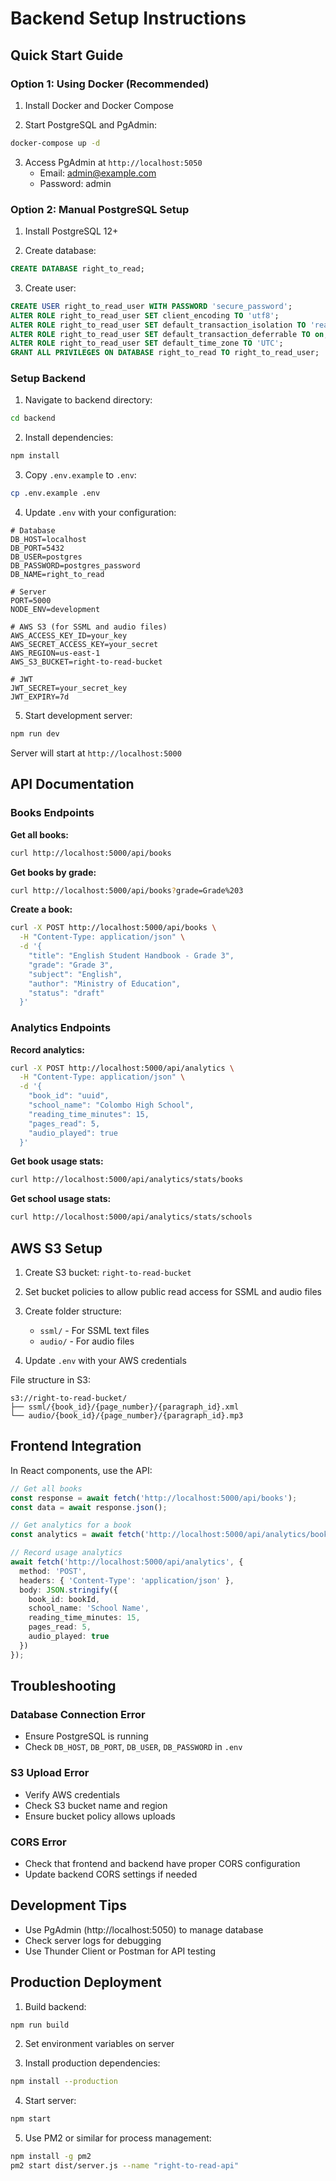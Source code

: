 # Backend Setup Instructions

## Quick Start Guide

### Option 1: Using Docker (Recommended)

1. Install Docker and Docker Compose

2. Start PostgreSQL and PgAdmin:
```bash
docker-compose up -d
```

3. Access PgAdmin at `http://localhost:5050`
   - Email: admin@example.com
   - Password: admin

### Option 2: Manual PostgreSQL Setup

1. Install PostgreSQL 12+

2. Create database:
```sql
CREATE DATABASE right_to_read;
```

3. Create user:
```sql
CREATE USER right_to_read_user WITH PASSWORD 'secure_password';
ALTER ROLE right_to_read_user SET client_encoding TO 'utf8';
ALTER ROLE right_to_read_user SET default_transaction_isolation TO 'read committed';
ALTER ROLE right_to_read_user SET default_transaction_deferrable TO on;
ALTER ROLE right_to_read_user SET default_time_zone TO 'UTC';
GRANT ALL PRIVILEGES ON DATABASE right_to_read TO right_to_read_user;
```

### Setup Backend

1. Navigate to backend directory:
```bash
cd backend
```

2. Install dependencies:
```bash
npm install
```

3. Copy `.env.example` to `.env`:
```bash
cp .env.example .env
```

4. Update `.env` with your configuration:
```env
# Database
DB_HOST=localhost
DB_PORT=5432
DB_USER=postgres
DB_PASSWORD=postgres_password
DB_NAME=right_to_read

# Server
PORT=5000
NODE_ENV=development

# AWS S3 (for SSML and audio files)
AWS_ACCESS_KEY_ID=your_key
AWS_SECRET_ACCESS_KEY=your_secret
AWS_REGION=us-east-1
AWS_S3_BUCKET=right-to-read-bucket

# JWT
JWT_SECRET=your_secret_key
JWT_EXPIRY=7d
```

5. Start development server:
```bash
npm run dev
```

Server will start at `http://localhost:5000`

## API Documentation

### Books Endpoints

**Get all books:**
```bash
curl http://localhost:5000/api/books
```

**Get books by grade:**
```bash
curl http://localhost:5000/api/books?grade=Grade%203
```

**Create a book:**
```bash
curl -X POST http://localhost:5000/api/books \
  -H "Content-Type: application/json" \
  -d '{
    "title": "English Student Handbook - Grade 3",
    "grade": "Grade 3",
    "subject": "English",
    "author": "Ministry of Education",
    "status": "draft"
  }'
```

### Analytics Endpoints

**Record analytics:**
```bash
curl -X POST http://localhost:5000/api/analytics \
  -H "Content-Type: application/json" \
  -d '{
    "book_id": "uuid",
    "school_name": "Colombo High School",
    "reading_time_minutes": 15,
    "pages_read": 5,
    "audio_played": true
  }'
```

**Get book usage stats:**
```bash
curl http://localhost:5000/api/analytics/stats/books
```

**Get school usage stats:**
```bash
curl http://localhost:5000/api/analytics/stats/schools
```

## AWS S3 Setup

1. Create S3 bucket: `right-to-read-bucket`

2. Set bucket policies to allow public read access for SSML and audio files

3. Create folder structure:
   - `ssml/` - For SSML text files
   - `audio/` - For audio files

4. Update `.env` with your AWS credentials

File structure in S3:
```
s3://right-to-read-bucket/
├── ssml/{book_id}/{page_number}/{paragraph_id}.xml
└── audio/{book_id}/{page_number}/{paragraph_id}.mp3
```

## Frontend Integration

In React components, use the API:

```typescript
// Get all books
const response = await fetch('http://localhost:5000/api/books');
const data = await response.json();

// Get analytics for a book
const analytics = await fetch('http://localhost:5000/api/analytics/book/{bookId}');

// Record usage analytics
await fetch('http://localhost:5000/api/analytics', {
  method: 'POST',
  headers: { 'Content-Type': 'application/json' },
  body: JSON.stringify({
    book_id: bookId,
    school_name: 'School Name',
    reading_time_minutes: 15,
    pages_read: 5,
    audio_played: true
  })
});
```

## Troubleshooting

### Database Connection Error
- Ensure PostgreSQL is running
- Check `DB_HOST`, `DB_PORT`, `DB_USER`, `DB_PASSWORD` in `.env`

### S3 Upload Error
- Verify AWS credentials
- Check S3 bucket name and region
- Ensure bucket policy allows uploads

### CORS Error
- Check that frontend and backend have proper CORS configuration
- Update backend CORS settings if needed

## Development Tips

- Use PgAdmin (http://localhost:5050) to manage database
- Check server logs for debugging
- Use Thunder Client or Postman for API testing

## Production Deployment

1. Build backend:
```bash
npm run build
```

2. Set environment variables on server

3. Install production dependencies:
```bash
npm install --production
```

4. Start server:
```bash
npm start
```

5. Use PM2 or similar for process management:
```bash
npm install -g pm2
pm2 start dist/server.js --name "right-to-read-api"
```
